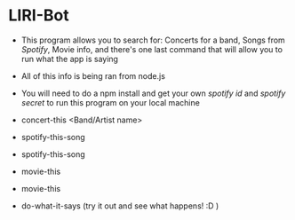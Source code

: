 # LIRI-Bot

* This program allows you to search for: Concerts for a band, Songs from *Spotify*, Movie info, and there's one last command that will allow you to run what the app is saying

* All of this info is being ran from node.js

* You will need to do a npm install and get your own *spotify id* and *spotify secret* to run this program on your local machine

* concert-this <Band/Artist name>
* spotify-this-song
* spotify-this-song <Song name>
* movie-this
* movie-this <Movie name>
* do-what-it-says (try it out and see what happens! :D )
